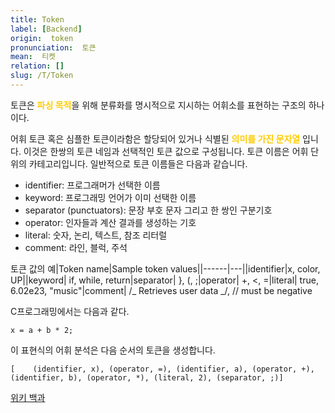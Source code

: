 ```yaml
---
title: Token
label: [Backend]
origin:  token
pronunciation:  토큰
mean:  티켓
relation: []
slug: /T/Token
---
```


<content>
<p>토큰은 <span style='color:#FFCC00; font-weight:bold;'>파싱 목적</span>을 위해 분류화를 명시적으로 지시하는 어휘소를 표현하는 구조의 하나이다.</p><p>어휘 토큰 혹은 심플한 토큰이라함은 할당되어 있거나 식별된 <span style='color:#FFCC00; font-weight:bold;'>의미를 가진 문자열</span> 입니다. 이것은 한쌍의 토큰 네임과 선택적인 토큰 값으로 구성됩니다. 토큰 이름은 어휘 단위의 카테고리입니다. 일반적으로 토큰 이름들은 다음과 같습니다.</p><ul><li>identifier: 프로그래머가 선택한 이름</li><li>keyword: 프로그래밍 언어가 이미 선택한 이름</li><li>separator (punctuators): 문장 부호 문자 그리고 한 쌍인 구분기호</li><li>operator: 인자들과 계산 결과를 생성하는 기호</li><li>literal: 숫자, 논리, 텍스트, 참조 리터럴</li><li>comment: 라인, 블럭, 주석</li></ul><p>토큰 값의 예|Token name|Sample token values||------|---||identifier|x, color, UP||keyword| if, while, return|separator| }, (, ;|operator| +, &lt;, =|literal| true, 6.02e23, "music"|comment| /_ Retrieves user data _/, // must be negative</p><p>C프로그래밍에서는 다음과 같다.</p><pre><code>x = a + b * 2;</code></pre><p>이 표현식의 어휘 분석은 다음 순서의 토큰을 생성합니다.</p><pre><code>[    (identifier, x), (operator, =), (identifier, a), (operator, +), (identifier, b), (operator, *), (literal, 2), (separator, ;)]</code></pre><p><a href="https://en.wikipedia.org/wiki/Lexical_analysis#Token">위키 백과</a></p>
</content>
